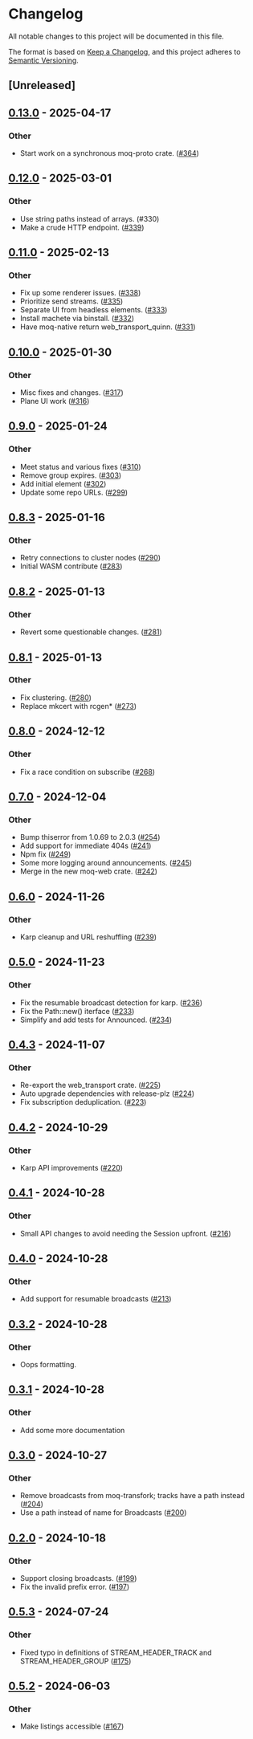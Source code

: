 # Changelog
All notable changes to this project will be documented in this file.

The format is based on [Keep a Changelog](https://keepachangelog.com/en/1.0.0/),
and this project adheres to [Semantic Versioning](https://semver.org/spec/v2.0.0.html).

## [Unreleased]

## [0.13.0](https://github.com/kixelated/moq-rs/compare/moq-transfork-v0.12.0...moq-transfork-v0.13.0) - 2025-04-17

### Other

- Start work on a synchronous moq-proto crate. ([#364](https://github.com/kixelated/moq-rs/pull/364))

## [0.12.0](https://github.com/kixelated/moq-rs/compare/moq-transfork-v0.11.0...moq-transfork-v0.12.0) - 2025-03-01

### Other

- Use string paths instead of arrays. (#330)
- Make a crude HTTP endpoint. ([#339](https://github.com/kixelated/moq-rs/pull/339))

## [0.11.0](https://github.com/kixelated/moq-rs/compare/moq-transfork-v0.10.0...moq-transfork-v0.11.0) - 2025-02-13

### Other

- Fix up some renderer issues. ([#338](https://github.com/kixelated/moq-rs/pull/338))
- Prioritize send streams. ([#335](https://github.com/kixelated/moq-rs/pull/335))
- Separate UI from headless elements. ([#333](https://github.com/kixelated/moq-rs/pull/333))
- Install machete via binstall. ([#332](https://github.com/kixelated/moq-rs/pull/332))
- Have moq-native return web_transport_quinn. ([#331](https://github.com/kixelated/moq-rs/pull/331))

## [0.10.0](https://github.com/kixelated/moq-rs/compare/moq-transfork-v0.9.0...moq-transfork-v0.10.0) - 2025-01-30

### Other

- Misc fixes and changes. ([#317](https://github.com/kixelated/moq-rs/pull/317))
- Plane UI work ([#316](https://github.com/kixelated/moq-rs/pull/316))

## [0.9.0](https://github.com/kixelated/moq-rs/compare/moq-transfork-v0.8.3...moq-transfork-v0.9.0) - 2025-01-24

### Other

- Meet status and various fixes ([#310](https://github.com/kixelated/moq-rs/pull/310))
- Remove group expires. ([#303](https://github.com/kixelated/moq-rs/pull/303))
- Add initial <moq-meet> element ([#302](https://github.com/kixelated/moq-rs/pull/302))
- Update some repo URLs. ([#299](https://github.com/kixelated/moq-rs/pull/299))

## [0.8.3](https://github.com/kixelated/moq-rs/compare/moq-transfork-v0.8.2...moq-transfork-v0.8.3) - 2025-01-16

### Other

- Retry connections to cluster nodes ([#290](https://github.com/kixelated/moq-rs/pull/290))
- Initial WASM contribute ([#283](https://github.com/kixelated/moq-rs/pull/283))

## [0.8.2](https://github.com/kixelated/moq-rs/compare/moq-transfork-v0.8.1...moq-transfork-v0.8.2) - 2025-01-13

### Other

- Revert some questionable changes. ([#281](https://github.com/kixelated/moq-rs/pull/281))

## [0.8.1](https://github.com/kixelated/moq-rs/compare/moq-transfork-v0.8.0...moq-transfork-v0.8.1) - 2025-01-13

### Other

- Fix clustering. ([#280](https://github.com/kixelated/moq-rs/pull/280))
- Replace mkcert with rcgen* ([#273](https://github.com/kixelated/moq-rs/pull/273))

## [0.8.0](https://github.com/kixelated/moq-rs/compare/moq-transfork-v0.7.0...moq-transfork-v0.8.0) - 2024-12-12

### Other

- Fix a race condition on subscribe ([#268](https://github.com/kixelated/moq-rs/pull/268))

## [0.7.0](https://github.com/kixelated/moq-rs/compare/moq-transfork-v0.6.0...moq-transfork-v0.7.0) - 2024-12-04

### Other

- Bump thiserror from 1.0.69 to 2.0.3 ([#254](https://github.com/kixelated/moq-rs/pull/254))
- Add support for immediate 404s ([#241](https://github.com/kixelated/moq-rs/pull/241))
- Npm fix ([#249](https://github.com/kixelated/moq-rs/pull/249))
- Some more logging around announcements. ([#245](https://github.com/kixelated/moq-rs/pull/245))
- Merge in the new moq-web crate. ([#242](https://github.com/kixelated/moq-rs/pull/242))

## [0.6.0](https://github.com/kixelated/moq-rs/compare/moq-transfork-v0.5.0...moq-transfork-v0.6.0) - 2024-11-26

### Other

- Karp cleanup and URL reshuffling ([#239](https://github.com/kixelated/moq-rs/pull/239))

## [0.5.0](https://github.com/kixelated/moq-rs/compare/moq-transfork-v0.4.3...moq-transfork-v0.5.0) - 2024-11-23

### Other

- Fix the resumable broadcast detection for karp. ([#236](https://github.com/kixelated/moq-rs/pull/236))
- Fix the Path::new() iterface ([#233](https://github.com/kixelated/moq-rs/pull/233))
- Simplify and add tests for Announced. ([#234](https://github.com/kixelated/moq-rs/pull/234))

## [0.4.3](https://github.com/kixelated/moq-rs/compare/moq-transfork-v0.4.2...moq-transfork-v0.4.3) - 2024-11-07

### Other

- Re-export the web_transport crate. ([#225](https://github.com/kixelated/moq-rs/pull/225))
- Auto upgrade dependencies with release-plz ([#224](https://github.com/kixelated/moq-rs/pull/224))
- Fix subscription deduplication. ([#223](https://github.com/kixelated/moq-rs/pull/223))

## [0.4.2](https://github.com/kixelated/moq-rs/compare/moq-transfork-v0.4.1...moq-transfork-v0.4.2) - 2024-10-29

### Other

- Karp API improvements ([#220](https://github.com/kixelated/moq-rs/pull/220))

## [0.4.1](https://github.com/kixelated/moq-rs/compare/moq-transfork-v0.4.0...moq-transfork-v0.4.1) - 2024-10-28

### Other

- Small API changes to avoid needing the Session upfront. ([#216](https://github.com/kixelated/moq-rs/pull/216))

## [0.4.0](https://github.com/kixelated/moq-rs/compare/moq-transfork-v0.3.2...moq-transfork-v0.4.0) - 2024-10-28

### Other

- Add support for resumable broadcasts ([#213](https://github.com/kixelated/moq-rs/pull/213))

## [0.3.2](https://github.com/kixelated/moq-rs/compare/moq-transfork-v0.3.1...moq-transfork-v0.3.2) - 2024-10-28

### Other

- Oops formatting.

## [0.3.1](https://github.com/kixelated/moq-rs/compare/moq-transfork-v0.3.0...moq-transfork-v0.3.1) - 2024-10-28

### Other

- Add some more documentation

## [0.3.0](https://github.com/kixelated/moq-rs/compare/moq-transfork-v0.2.0...moq-transfork-v0.3.0) - 2024-10-27

### Other

- Remove broadcasts from moq-transfork; tracks have a path instead ([#204](https://github.com/kixelated/moq-rs/pull/204))
- Use a path instead of name for Broadcasts ([#200](https://github.com/kixelated/moq-rs/pull/200))

## [0.2.0](https://github.com/kixelated/moq-rs/compare/moq-transfork-v0.1.0...moq-transfork-v0.2.0) - 2024-10-18

### Other

- Support closing broadcasts. ([#199](https://github.com/kixelated/moq-rs/pull/199))
- Fix the invalid prefix error. ([#197](https://github.com/kixelated/moq-rs/pull/197))

## [0.5.3](https://github.com/kixelated/moq-rs/compare/moq-transport-v0.5.2...moq-transport-v0.5.3) - 2024-07-24

### Other
- Fixed typo in definitions of STREAM_HEADER_TRACK and STREAM_HEADER_GROUP ([#175](https://github.com/kixelated/moq-rs/pull/175))

## [0.5.2](https://github.com/kixelated/moq-rs/compare/moq-transport-v0.5.1...moq-transport-v0.5.2) - 2024-06-03

### Other
- Make listings accessible ([#167](https://github.com/kixelated/moq-rs/pull/167))
